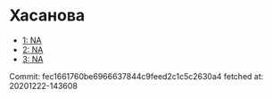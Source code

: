 # Хасанова
- [1: NA](1.md)
- [2: NA](2.md)
- [3: NA](3.md)

Commit: fec1661760be6966637844c9feed2c1c5c2630a4
 fetched at: 20201222-143608
